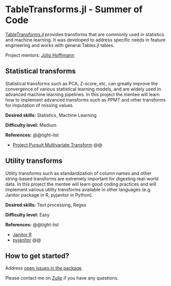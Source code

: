 # TableTransforms.jl - Summer of Code

[TableTransforms.jl](https://github.com/JuliaML/TableTransforms.jl) provides transforms that are commonly
used in statistics and machine learning. It was developed to address specific needs in feature engineering
and works with general Tables.jl tables.

Project mentors: [Júlio Hoffimann](https://github.com/juliohm)

## Statistical transforms

Statistical transforms such as PCA, Z-score, etc, can greatly improve the convergence of various statistical
learning models, and are widely used in advanced machine learning pipelines. In this project the mentee will
learn how to implement advanced transforms such as PPMT and other transforms for imputation of missing values.

**Desired skills:** Statistics, Machine Learning

**Difficulty level:** Medium

**References:**
@@tight-list
- [Project Pursuit Multivariate Transform](https://geostatisticslessons.com/lessons/ppmt)
@@

## Utility transforms

Utility transforms such as standardization of column names and other string-based transforms are extremely important
for digesting real-world data. In this project the mentee will learn good coding practices and will implement various
utility transforms available in other languages (e.g. Janitor package in R, pyjanitor in Python).

**Desired skills:** Text processing, Regex

**Difficulty level:** Easy

**References:**
@@tight-list
- [Janitor R](https://garthtarr.github.io/meatR/janitor.html)
- [pyjanitor](https://github.com/pyjanitor-devs/pyjanitor)
@@

## How to get started?

Address [open issues in the package](https://github.com/JuliaML/TableTransforms.jl).

Please contact me on [Zulip](https://julialang.zulipchat.com) if you have any questions.
